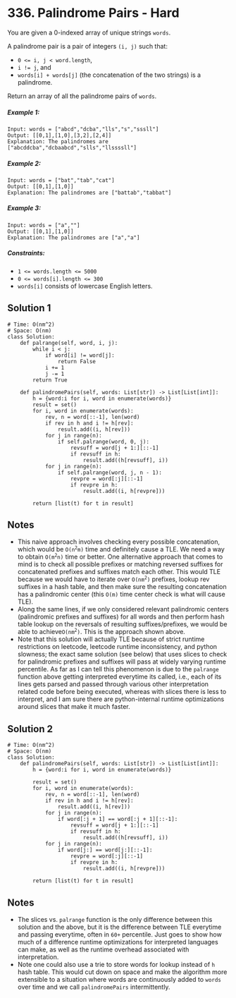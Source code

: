# 336. Palindrome Pairs - Hard

You are given a 0-indexed array of unique strings `words`.

A palindrome pair is a pair of integers `(i, j)` such that:

- `0 <= i, j < word.length`,
- `i != j`, and
- `words[i] + words[j]` (the concatenation of the two strings) is a palindrome.

Return an array of all the palindrome pairs of `words`.

##### Example 1:

```
Input: words = ["abcd","dcba","lls","s","sssll"]
Output: [[0,1],[1,0],[3,2],[2,4]]
Explanation: The palindromes are ["abcddcba","dcbaabcd","slls","llssssll"]
```

##### Example 2:

```
Input: words = ["bat","tab","cat"]
Output: [[0,1],[1,0]]
Explanation: The palindromes are ["battab","tabbat"]
```

##### Example 3:

```
Input: words = ["a",""]
Output: [[0,1],[1,0]]
Explanation: The palindromes are ["a","a"]
```

##### Constraints:

- `1 <= words.length <= 5000`
- `0 <= words[i].length <= 300`
- `words[i]` consists of lowercase English letters.

## Solution 1

```
# Time: O(nm^2)
# Space: O(nm)
class Solution:
    def palrange(self, word, i, j):
        while i < j:
            if word[i] != word[j]:
                return False
            i += 1
            j -= 1
        return True
    
    def palindromePairs(self, words: List[str]) -> List[List[int]]:
        h = {word:i for i, word in enumerate(words)}
        result = set()
        for i, word in enumerate(words):
            rev, n = word[::-1], len(word)
            if rev in h and i != h[rev]:
                result.add((i, h[rev]))
            for j in range(n):
                if self.palrange(word, 0, j):
                    revsuff = word[j + 1:][::-1]
                    if revsuff in h:
                        result.add((h[revsuff], i))
            for j in range(n):
                if self.palrange(word, j, n - 1):
                    revpre = word[:j][::-1]
                    if revpre in h: 
                        result.add((i, h[revpre]))
            
        return [list(t) for t in result]
```

## Notes
- This naive approach involves checking every possible concatenation, which would be <code>O(n<sup>2</sup>m)</code> time and definitely cause a TLE. We need a way to obtain <code>O(m<sup>2</sup>n)</code> time or better. One alternative approach that comes to mind is to check all possible prefixes or matching reversed suffixes for concatenated prefixes and suffixes match each other. This would TLE because we would have to iterate over <code>O(nm<sup>2</sup>)</code> prefixes, lookup rev suffixes in a hash table, and then make sure the resulting concatenation has a palindromic center (this `O(m)` time center check is what will cause TLE). 
- Along the same lines, if we only considered relevant palindromic centers (palindromic prefixes and suffixes) for all words and then perform hash table lookup on the reversals of resulting suffixes/prefixes, we would be able to achieve<code>O(nm<sup>2</sup>)</code>. This is the approach shown above. 
- Note that this solution will actually TLE because of strict runtime restrictions on leetcode, leetcode runtime inconsistency, and python slowness; the exact same solution (see below) that uses slices to check for palindromic prefixes and suffixes will pass at widely varying runtime percentile. As far as I can tell this phenomenon is due to the `palrange` function above getting interpreted everytime its called, i.e., each of its lines gets parsed and passed through various other interpretation related code before being executed, whereas with slices there is less to interpret, and I am sure there are python-internal runtime optimizations around slices that make it much faster.

## Solution 2

```
# Time: O(nm^2)
# Space: O(nm)
class Solution:
    def palindromePairs(self, words: List[str]) -> List[List[int]]:
        h = {word:i for i, word in enumerate(words)}
        
        result = set()
        for i, word in enumerate(words):
            rev, n = word[::-1], len(word)
            if rev in h and i != h[rev]:
                result.add((i, h[rev]))
            for j in range(n):
                if word[:j + 1] == word[:j + 1][::-1]:
                    revsuff = word[j + 1:][::-1]
                    if revsuff in h:
                        result.add((h[revsuff], i))
            for j in range(n):
                if word[j:] == word[j:][::-1]:
                    revpre = word[:j][::-1]
                    if revpre in h: 
                        result.add((i, h[revpre]))
            
        return [list(t) for t in result]
```

## Notes
- The slices vs. `palrange` function is the only difference between this solution and the above, but it is the difference between TLE everytime and passing everytime, often in `60+` percentile. Just goes to show how much of a difference runtime optimizations for interpreted languages can make, as well as the runtime overhead associated with interpretation.
- Note one could also use a trie to store words for lookup instead of `h` hash table. This would cut down on space and make the algorithm more extensible to a situation where words are continuously added to `words` over time and we call `palindromePairs` intermittently.